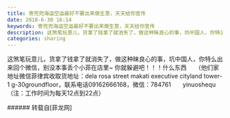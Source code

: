 ```yaml
---
title: 寄兜兜海运空运最好不要出来做生意，天天给你宣传
date: 2018-6-30 16:14
keywords: 寄兜兜海运空运最好不要出来做生意，天天给你宣传
description: 这煞笔玩意儿，货拿了钱拿了就消失了，做这种昧良心的事，坑中国人，你特么出来回个微信，别没本事丢个小菲在店里~ 你就躲避吧！！！什么东西     （他们家地址微信菲律宾收取货地址：dela rosa street makati executive cityland tower-1 g-30groundfloor，联系电话09162666168，微信：784761       yinuoshequ  （注：工作时间为每天12点到22点） 
categories: sharing
---
```

<td class="t_f" id="postmessage_1466347">

这煞笔玩意儿，货拿了钱拿了就消失了，做这种昧良心的事，坑中国人，你特么出来回个微信，别没本事丢个小菲在店里~ 你就躲避吧！！！什么东西     （他们家地址微信菲律宾收取货地址：dela rosa street makati executive cityland tower-1 g-30groundfloor，联系电话09162666168，微信：784761       yinuoshequ  <br/>
（注：工作时间为每天12点到22点） <br/>
</td>
###### 转载自[菲龙网]